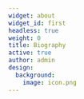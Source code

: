 ```yaml
---
widget: about
widget_id: first
headless: true
weight: 0
title: Biography
active: true
author: admin
design:
  background:
    image: icon.png
---
```

